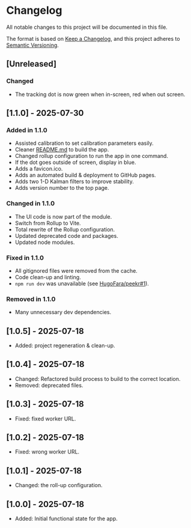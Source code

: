 # Changelog

All notable changes to this project will be documented in this file.

The format is based on [Keep a Changelog](https://keepachangelog.com/en/1.1.0/),
and this project adheres to [Semantic Versioning](https://semver.org/spec/v2.0.0.html).

## [Unreleased]

### Changed

- The tracking dot is now green when in-screen, red when out screen.

## [1.1.0] - 2025-07-30

### Added in 1.1.0

- Assisted calibration to set calibration parameters easily.
- Cleaner [README.md](./README.md) to build the app.
- Changed rollup configuration to run the app in one command.
- If the dot goes outside of screen, display in blue.
- Adds a favicon.ico.
- Adds an automated build & deployment to GitHub pages.
- Adds two 1-D Kalman filters to improve stability.
- Adds version number to the top page.

### Changed in 1.1.0

- The UI code is now part of the module.
- Switch from Rollup to Vite.
- Total rewrite of the Rollup configuration.
- Updated deprecated code and packages.
- Updated node modules.

### Fixed in 1.1.0

- All gitignored files were removed from the cache.
- Code clean-up and linting.
- `npm run dev` was unavailable (see [HugoFara/peekr#1](https://github.com/HugoFara/peekr/issues/1)).

### Removed in 1.1.0

- Many unnecessary dev dependencies.

## [1.0.5] - 2025-07-18

- Added: project regeneration & clean-up.

## [1.0.4] - 2025-07-18

- Changed: Refactored build process to build to the correct location.
- Removed: deprecated files.

## [1.0.3] - 2025-07-18

- Fixed: fixed worker URL.

## [1.0.2] - 2025-07-18

- Fixed: wrong worker URL.

## [1.0.1] - 2025-07-18

- Changed: the roll-up configuration.

## [1.0.0] - 2025-07-18

- Added: Initial functional state for the app.
